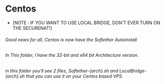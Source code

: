 # Centos

- [NOTE : IF YOU WANT TO USE LOCAL BRIDGE, DON'T EVER TURN ON THE SECURENAT!]

###### Good news for all, Centos is now have the Softether Autoinstall

###### In This folder, I have the 32-bit and x64 bit Architecture version.

###### in this folder you'll see 2 files, Softether-{arch}.sh and LocalBridge-{arch}.sh that you can use it on your Centos based VPS.

